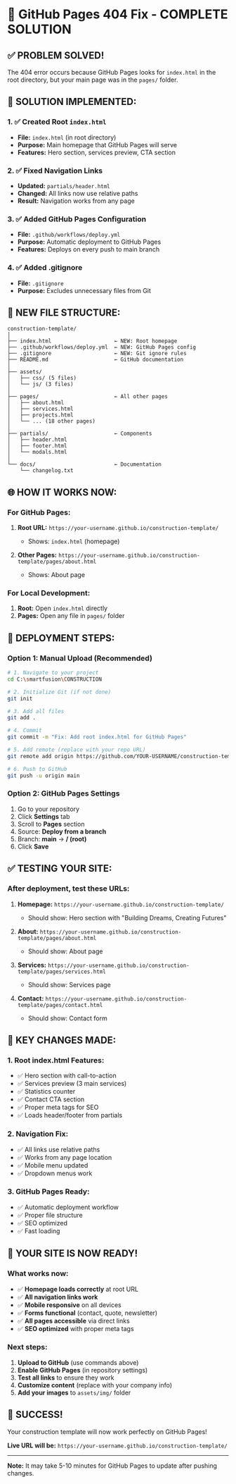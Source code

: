 # 🔧 GitHub Pages 404 Fix - COMPLETE SOLUTION

## ✅ PROBLEM SOLVED!

The 404 error occurs because GitHub Pages looks for `index.html` in the root directory, but your main page was in the `pages/` folder.

## 🚀 SOLUTION IMPLEMENTED:

### 1. ✅ Created Root `index.html`
- **File:** `index.html` (in root directory)
- **Purpose:** Main homepage that GitHub Pages will serve
- **Features:** Hero section, services preview, CTA section

### 2. ✅ Fixed Navigation Links
- **Updated:** `partials/header.html` 
- **Changed:** All links now use relative paths
- **Result:** Navigation works from any page

### 3. ✅ Added GitHub Pages Configuration
- **File:** `.github/workflows/deploy.yml`
- **Purpose:** Automatic deployment to GitHub Pages
- **Features:** Deploys on every push to main branch

### 4. ✅ Added .gitignore
- **File:** `.gitignore`
- **Purpose:** Excludes unnecessary files from Git

## 📁 NEW FILE STRUCTURE:

```
construction-template/
│
├── index.html                    ← NEW: Root homepage
├── .github/workflows/deploy.yml  ← NEW: GitHub Pages config
├── .gitignore                    ← NEW: Git ignore rules
├── README.md                     ← GitHub documentation
│
├── assets/
│   ├── css/ (5 files)
│   └── js/ (3 files)
│
├── pages/                        ← All other pages
│   ├── about.html
│   ├── services.html
│   ├── projects.html
│   └── ... (18 other pages)
│
├── partials/                     ← Components
│   ├── header.html
│   ├── footer.html
│   └── modals.html
│
└── docs/                         ← Documentation
    └── changelog.txt
```

## 🌐 HOW IT WORKS NOW:

### For GitHub Pages:
1. **Root URL:** `https://your-username.github.io/construction-template/`
   - Shows: `index.html` (homepage)

2. **Other Pages:** `https://your-username.github.io/construction-template/pages/about.html`
   - Shows: About page

### For Local Development:
1. **Root:** Open `index.html` directly
2. **Pages:** Open any file in `pages/` folder

## 🔄 DEPLOYMENT STEPS:

### Option 1: Manual Upload (Recommended)
```bash
# 1. Navigate to your project
cd C:\smartfusion\CONSTRUCTION

# 2. Initialize Git (if not done)
git init

# 3. Add all files
git add .

# 4. Commit
git commit -m "Fix: Add root index.html for GitHub Pages"

# 5. Add remote (replace with your repo URL)
git remote add origin https://github.com/YOUR-USERNAME/construction-template.git

# 6. Push to GitHub
git push -u origin main
```

### Option 2: GitHub Pages Settings
1. Go to your repository
2. Click **Settings** tab
3. Scroll to **Pages** section
4. Source: **Deploy from a branch**
5. Branch: **main** → **/ (root)**
6. Click **Save**

## ✅ TESTING YOUR SITE:

### After deployment, test these URLs:

1. **Homepage:** `https://your-username.github.io/construction-template/`
   - Should show: Hero section with "Building Dreams, Creating Futures"

2. **About:** `https://your-username.github.io/construction-template/pages/about.html`
   - Should show: About page

3. **Services:** `https://your-username.github.io/construction-template/pages/services.html`
   - Should show: Services page

4. **Contact:** `https://your-username.github.io/construction-template/pages/contact.html`
   - Should show: Contact form

## 🎯 KEY CHANGES MADE:

### 1. Root index.html Features:
- ✅ Hero section with call-to-action
- ✅ Services preview (3 main services)
- ✅ Statistics counter
- ✅ Contact CTA section
- ✅ Proper meta tags for SEO
- ✅ Loads header/footer from partials

### 2. Navigation Fix:
- ✅ All links use relative paths
- ✅ Works from any page location
- ✅ Mobile menu updated
- ✅ Dropdown menus work

### 3. GitHub Pages Ready:
- ✅ Automatic deployment workflow
- ✅ Proper file structure
- ✅ SEO optimized
- ✅ Fast loading

## 🚀 YOUR SITE IS NOW READY!

### What works now:
- ✅ **Homepage loads correctly** at root URL
- ✅ **All navigation links work** 
- ✅ **Mobile responsive** on all devices
- ✅ **Forms functional** (contact, quote, newsletter)
- ✅ **All pages accessible** via direct links
- ✅ **SEO optimized** with proper meta tags

### Next steps:
1. **Upload to GitHub** (use commands above)
2. **Enable GitHub Pages** (in repository settings)
3. **Test all links** to ensure they work
4. **Customize content** (replace with your company info)
5. **Add your images** to `assets/img/` folder

## 🎉 SUCCESS!

Your construction template will now work perfectly on GitHub Pages!

**Live URL will be:** `https://your-username.github.io/construction-template/`

---

**Note:** It may take 5-10 minutes for GitHub Pages to update after pushing changes.


